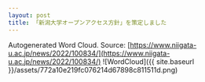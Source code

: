 ```yaml
---
layout: post
title: 「新潟大学オープンアクセス方針」を策定しました
---
```

Autogenerated Word Cloud.
Source\: [https://www.niigata-u.ac.jp/news/2022/100834/](https://www.niigata-u.ac.jp/news/2022/100834/)
![WordCloud]({{ site.baseurl }}/assets/772a10e219fc076214d67898c811511d.png)